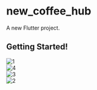 # new_coffee_hub

A new Flutter project.


## Getting Started!
![1](https://user-images.githubusercontent.com/59104705/173520856-9ed1b8ac-3bd9-4a37-920e-696cd92cb477.jpg)
<br>
![4](https://user-images.githubusercontent.com/59104705/173520852-817bb8f8-e166-435a-b406-56f466425dbf.jpg)
<br>
![3](https://user-images.githubusercontent.com/59104705/173520848-5a00875c-79f8-49fc-9d8e-620291c5b891.jpg)
<br>
![2](https://user-images.githubusercontent.com/59104705/173520841-7b6c3021-60df-41de-9978-59c779f9b498.jpg)
